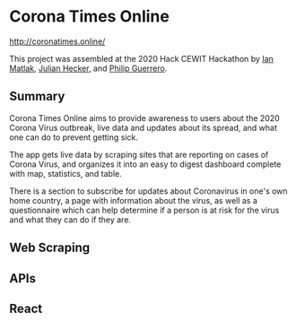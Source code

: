 # Corona Times Online
http://coronatimes.online/

This project was assembled at the 2020 Hack CEWIT Hackathon by [Ian Matlak](https://github.com/mnai), [Julian Hecker](https://github.com/julian-hecker), and [Philip Guerrero](https://github.com/guerpc). 


## Summary
Corona Times Online aims to provide awareness to users about the 2020 Corona Virus outbreak, live data and updates about its spread, and what one can do to prevent getting sick.

The app gets live data by scraping sites that are reporting on cases of Corona Virus, and organizes it into an easy to digest dashboard complete with map, statistics, and table.

There is a section to subscribe for updates about Coronavirus in one's own home country, a page with information about the virus, as well as a questionnaire which can help determine if a person is at risk for the virus and what they can do if they are.

## Web Scraping


## APIs


## React


